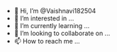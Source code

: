 - 👋 Hi, I’m @Vaishnavi182504
- 👀 I’m interested in ...
- 🌱 I’m currently learning ...
- 💞️ I’m looking to collaborate on ...
- 📫 How to reach me ...

<!---
Vaishnavi182504/Vaishnavi182504 is a ✨ special ✨ repository because its `README.md` (this file) appears on your GitHub profile.n click the Preview link to take a look at your changes
.
I am new user of gitub
